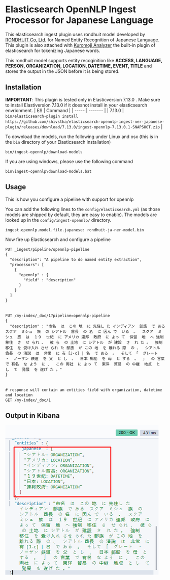 # Elasticsearch OpenNLP Ingest Processor for Japanese Language

This elasticsearch ingest plugin uses rondhuit model developed by [RONDHUIT Co, Ltd.](https://www.rondhuit.com/) for Named Entity Recognition of Japanese Language. This plugin is also attached with [Kuromoji Analyzer](https://www.elastic.co/guide/en/elasticsearch/plugins/current/analysis-kuromoji-analyzer.html) the built-in plugin of elasticsearch for tokenizing Japanese words.

This rondhuit model supports entity recoginition like **ACCESS, LANGUAGE, PERSON, ORGANIZATION, LOCATION, DATETIME, EVENT, TITLE** and stores the output in the JSON before it is being stored.


## Installation


**IMPORTANT**: This plugin is tested only in Elasticversion 7.13.0 . Make sure to install Elastiversion 7.13.0 if it doesnot install in your elasticsearch envrionment. 
| ES    | Command |
| ----- | ------- |
| 7.13.0 | `bin/elasticsearch-plugin install https://github.com/shivstha/elasticsearch-opennlp-ingest-ner-japanese-plugin/releases/download/7.13.0/ingest-opennlp-7.13.0.1-SNAPSHOT.zip` |


To download the models, run the following under Linux and osx (this is in
the `bin` directory of your Elasticsearch installation)

```
bin/ingest-opennlp/download-models
```

If you are using windows, please use the following command

```
bin\ingest-opennlp\download-models.bat
```


## Usage

This is how you configure a pipeline with support for opennlp

You can add the following lines to the `config/elasticsearch.yml` (as those models are shipped by default, they are easy to enable). The models are looked up in the `config/ingest-opennlp/` directory.

```
ingest.opennlp.model.file.japanese: rondhuit-ja-ner-model.bin
```

Now fire up Elasticsearch and configure a pipeline

```
PUT _ingest/pipeline/opennlp-pipeline
{
  "description": "A pipeline to do named entity extraction",
  "processors": [
    {
      "opennlp" : {
        "field" : "description"
      }
    }
  ]
}


PUT /my-index/_doc/1?pipeline=opennlp-pipeline
{
  "description" : "市名  は  この 地  に 先住し た インディアン  部族  で ある  スクア  ミシュ  族  の シアトル  酋長  の 名  に 因ん で  いる  。  スクア  ミシュ  族  は  １９  世紀  に アメリカ 連邦  政府  に よっ て  保留  地  へ 強制  移住  さ  せ られ 、  彼 ら  の 土地  に シアトル  が 建設  さ  れ た 。  強制  移住  を 受け入れ させ られ た 部族  が この 地  を 離れる 際  の 、  シアトル 酋長  の 演説  は  非常  に 有 [J-c] | 名  で ある  。  そして 「  グレート  ・  ノーザン 鉄道  を 父  と し  、  日本 郵船  を 母  と する  。  」  の 言葉  で 有名  な よう  に 、  この 両社  に よっ て  東洋  貿易  の 中継  地点  と し  て  発展  を 遂げ た 。"
}


# response will contain an entities field with organization, datetime and location
GET /my-index/_doc/1
```

## Output in Kibana
![Output of ingest plugin on japanese text](https://github.com/shivstha/elasticsearch-opennlp-ingest-ner-japanese-plugin/blob/ed16b43bae78289b18788c0d2645663fa6a03810/model/japanese-ner-results.png)
